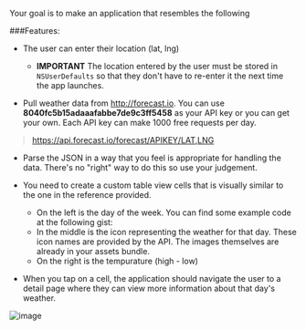 Your goal is to make an application that resembles the following

###Features:

* The user can enter their location (lat, lng)
  * **IMPORTANT** The location entered by the user must be stored in `NSUserDefaults` so that they don't have to re-enter it the next time the app launches.

* Pull weather data from http://forecast.io. You can use **8040fc5b15adaaafabbe7de9c3ff5458** as your API key or you can get your own. Each API key can make 1000 free requests per day.

> https://api.forecast.io/forecast/APIKEY/LAT,LNG

* Parse the JSON in a way that you feel is appropriate for handling the data. There's no "right" way to do this so use your judgement.

* You need to create a custom table view cells that is visually similar to the one in the reference provided.
  * On the left is the day of the week. You can find some example code at the following gist:
  * In the middle is the icon representing the weather for that day. These icon names are provided by the API. The images themselves are already in your assets bundle.
  * On the right is the tempurature (high - low)

* When you tap on a cell, the application should navigate the user to a detail page where they can view more information about that day's weather.

![image](https://github.com/accesscode-2-2/unit-2-assessment/blob/master/images/assessment.gif?raw=true)
